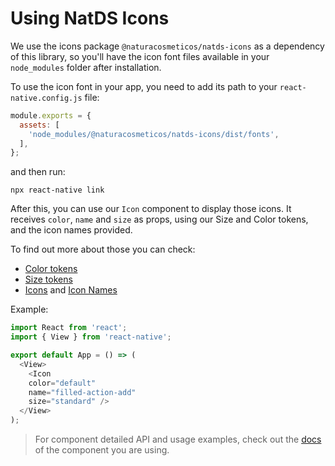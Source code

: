 # Using NatDS Icons

We use the icons package `@naturacosmeticos/natds-icons` as a dependency of this library, so you'll have the icon font files available in your `node_modules` folder after installation.

To use the icon font in your app, you need to add its path to your `react-native.config.js` file:

```javascript
module.exports = {
  assets: [
    'node_modules/@naturacosmeticos/natds-icons/dist/fonts',
  ],
};
```

and then run:

```shell
npx react-native link
```

After this, you can use our `Icon` component to display those icons. It receives `color`, `name` and `size` as props, using our Size and Color tokens, and the icon names provided.

To find out more about those you can check:
- [Color tokens](https://xd.adobe.com/view/f66ea4ed-358a-4d49-9276-2b813655253f-a33d/screen/2a6fb13c-32e0-4f4c-8fe5-dc2ef0d0fe72/)
- [Size tokens](https://xd.adobe.com/view/f66ea4ed-358a-4d49-9276-2b813655253f-a33d/screen/564b2a42-e8e1-4c70-825c-1b8cd3b99dfc/)
- [Icons](https://zeroheight.com/28db352be/p/94367e-icon-library/b/6154b9) and [Icon Names](https://github.com/natura-cosmeticos/natds-commons/blob/master/packages/natds-icons/dist/natds-icons.json)


Example:
```javascript
import React from 'react';
import { View } from 'react-native';

export default App = () => (
  <View>
    <Icon
    color="default"
    name="filled-action-add"
    size="standard" />
  </View>
);
```

> For component detailed API and usage examples, check out the [docs](https://natds-rn.netlify.app/) of the component you are using.

